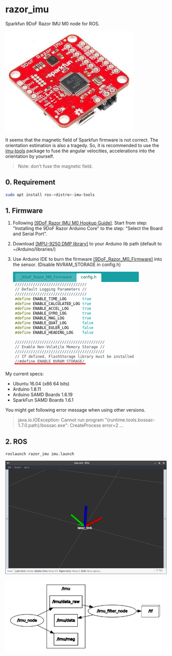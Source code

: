 # razor_imu

Sparkfun 9DoF Razor IMU M0 node for ROS.

![](./pics/1.jpg)

It seems that the magnetic field of Sparkfun firmware is not correct. The orientation estimation is also a tragedy. So, it is recommended to use the [imu-tools](http://wiki.ros.org/imu_tools) package to fuse the angular velocities, accelerations into the orientation by yourself.

> Note: don't fuse the magnetic field.

## 0. Requirement

```bash
sudo apt install ros-<distro>-imu-tools
```

## 1. Firmware

1. Following [\[9DoF Razor IMU M0 Hookup Guide\]](https://learn.sparkfun.com/tutorials/9dof-razor-imu-m0-hookup-guide). Start from step: "Installing the 9DoF Razor Arduino Core" to the step: "Select the Board and Serial Port".

2. Download [\[MPU-9250 DMP library\]](https://github.com/sparkfun/SparkFun_MPU-9250-DMP_Arduino_Library) to your Arduino lib path (default to ~/Arduino/libraries/)

3. Use Arduino IDE to burn the firmware [\[9DoF_Razor_M0_Firmware\]](https://github.com/sparkfun/9DOF_Razor_IMU/tree/master/Firmware/_9DoF_Razor_M0_Firmware) into the sensor. (Disable NVRAM_STORAGE in config.h)

    ![](./pics/2.png)

My current specs:
- Ubuntu 16.04 (x86 64 bits)
- Arduino 1.8.11
- Arduino SAMD Boards 1.6.19
- SparkFun SAMD Boards 1.6.1

You might get following error message when using other versions.
> java.io.IOException: Cannot run program "{runtime.tools.bossac-1.7.0.path}/bossac.exe": CreateProcess error=2 ...

## 2. ROS

```
roslaunch razor_imu imu.launch
```

![](./pics/3.png)

![](./pics/4.png)
